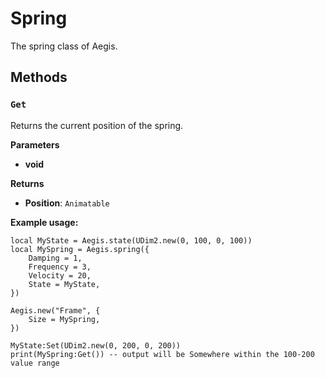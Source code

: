 # Spring

The spring class of Aegis.

## Methods

### `Get`

Returns the current position of the spring.

**Parameters**

- **void**

**Returns**

- **Position**: `Animatable`

**Example usage:**

```lua{2,10}
local MyState = Aegis.state(UDim2.new(0, 100, 0, 100))
local MySpring = Aegis.spring({
	Damping = 1,
	Frequency = 3,
	Velocity = 20,
	State = MyState,
})

Aegis.new("Frame", {
	Size = MySpring,
})

MyState:Set(UDim2.new(0, 200, 0, 200))
print(MySpring:Get()) -- output will be Somewhere within the 100-200 value range
```
